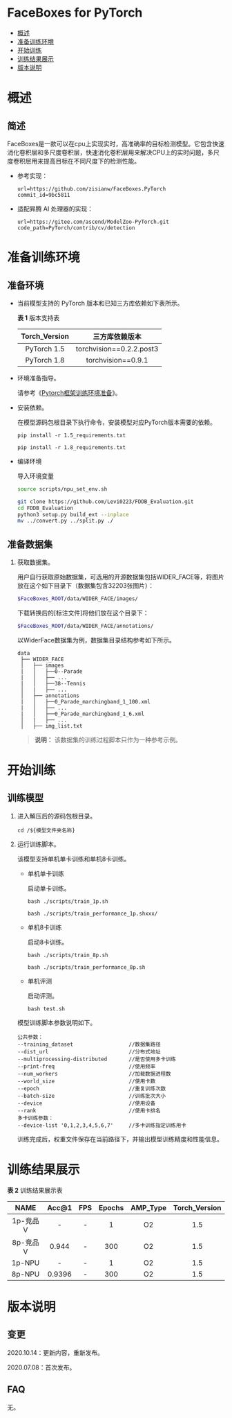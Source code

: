# FaceBoxes for PyTorch

-   [概述](概述.md)
-   [准备训练环境](准备训练环境.md)
-   [开始训练](开始训练.md)
-   [训练结果展示](训练结果展示.md)
-   [版本说明](版本说明.md)



# 概述

## 简述

FaceBoxes是一款可以在cpu上实现实时，高准确率的目标检测模型。它包含快速消化卷积层和多尺度卷积层，快速消化卷积层用来解决CPU上的实时问题，多尺度卷积层用来提高目标在不同尺度下的检测性能。

- 参考实现：

  ```
  url=https://github.com/zisianw/FaceBoxes.PyTorch
  commit_id=9bc5811
  ```

- 适配昇腾 AI 处理器的实现：

  ```
  url=https://gitee.com/ascend/ModelZoo-PyTorch.git
  code_path=PyTorch/contrib/cv/detection
  ```

# 准备训练环境

## 准备环境

- 当前模型支持的 PyTorch 版本和已知三方库依赖如下表所示。

  **表 1**  版本支持表

  | Torch_Version      | 三方库依赖版本                                 |
  | :--------: | :----------------------------------------------------------: |
  | PyTorch 1.5 | torchvision==0.2.2.post3 |
  | PyTorch 1.8 | torchvision==0.9.1 |

- 环境准备指导。

  请参考《[Pytorch框架训练环境准备](https://www.hiascend.com/document/detail/zh/ModelZoo/pytorchframework/ptes)》。

- 安装依赖。

  在模型源码包根目录下执行命令，安装模型对应PyTorch版本需要的依赖。
  ```
  pip install -r 1.5_requirements.txt

  pip install -r 1.8_requirements.txt
  ```
- 编译环境

  导入环境变量
   ```bash
   source scripts/npu_set_env.sh
   ```
   ```bash
   git clone https://github.com/Levi0223/FDDB_Evaluation.git
   cd FDDB_Evaluation
   python3 setup.py build_ext --inplace
   mv ../convert.py ../split.py ./
   ```

## 准备数据集

1. 获取数据集。

   用户自行获取原始数据集，可选用的开源数据集包括WIDER_FACE等，将图片放在这个如下目录下（数据集包含32203张图片）：

   ```bash
   $FaceBoxes_ROOT/data/WIDER_FACE/images/
   ```
   下载转换后的[标注文件]将他们放在这个目录下：

   ```bash
   $FaceBoxes_ROOT/data/WIDER_FACE/annotations/
   ```

   以WiderFace数据集为例，数据集目录结构参考如下所示。

   ```
   data
    ├── WIDER_FACE
    │   ├── images
    |   │   ├──0--Parade
    |   │   ├── ...
    |   │   ├──38--Tennis
    │   |   ├── ...
    │   ├── annotations
    |   │   ├──0_Parade_marchingband_1_100.xml
    |   │   ├── ...
    |   │   ├──0_Parade_marchingband_1_6.xml
    │   |   ├── ...
    │   ├── img_list.txt
   ```

   > **说明：**
   >该数据集的训练过程脚本只作为一种参考示例。


# 开始训练

## 训练模型

1. 进入解压后的源码包根目录。

   ```
   cd /${模型文件夹名称}
   ```

2. 运行训练脚本。

   该模型支持单机单卡训练和单机8卡训练。

   - 单机单卡训练

     启动单卡训练。

     ```
     bash ./scripts/train_1p.sh

     bash ./scripts/train_performance_1p.shxxx/
     ```

   - 单机8卡训练

     启动8卡训练。

     ```
     bash ./scripts/train_8p.sh

     bash ./scripts/train_performance_8p.sh
     ```

   - 单机评测

     启动评测。

     ```
     bash test.sh
     ```

   模型训练脚本参数说明如下。

   ```
   公共参数：
   --training_dataset                  //数据集路径
   --dist_url                          //分布式地址
   --multiprocessing-distributed       //是否使用多卡训练
   --print-freq                        //使用频率
   --num_workers                       //加载数据进程数
   --world_size                        //使用卡数
   --epoch                             //重复训练次数
   --batch-size                        //训练批次大小
   --device                            //使用设备
   --rank                              //使用卡排名
   多卡训练参数：
   --device-list '0,1,2,3,4,5,6,7'     //多卡训练指定训练用卡
   ```

   训练完成后，权重文件保存在当前路径下，并输出模型训练精度和性能信息。

# 训练结果展示

**表 2**  训练结果展示表

|   NAME   | Acc@1 | FPS  | Epochs | AMP_Type | Torch_Version |
| :------: | :---: | :--: | :----: | :------: | :-----------: |
| 1p-竞品V |   -   | -  |   1    |    O2     |      1.5      |
| 8p-竞品V | 0.944 | - |  300   |   O2     |      1.5      |
|  1p-NPU  |   -   | -  |   1    |    O2   |      1.5      |
|  8p-NPU  | 0.9396  | -  |  300   |    O2    |      1.5      |

# 版本说明

## 变更

2020.10.14：更新内容，重新发布。

2020.07.08：首次发布。

## FAQ

无。